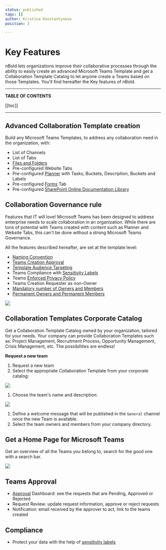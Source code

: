 ```yaml
---
status: published
tags: []
author: Kristina Konstantynova
position: 3

---
```

# Key Features

nBold lets organizations improve their collaborative processes through the ability to easily create an advanced Microsoft Teams Template and get a Collaboration Template Catalog to let anyone create a Teams based on those Templates. You'll find hereafter the Key features of nBold.

***

**TABLE OF CONTENTS**

[[toc]]

***

## Advanced Collaboration Template creation

Build any Microsoft Teams Templates, to address any collaboration need in the organization, with:

* List of Channels
* List of Tabs
* [Files and Folders](https://docs.nbold.co/collaboration-templates/files-and-folders.html)
* Pre-configured Website Tabs
* Pre-configured [Planner](https://docs.nbold.co/collaboration-templates/microsoft-planner.html) with Tasks, Buckets, Description, Buckets and Labels
* Pre-configured [Forms](https://docs.nbold.co/collaboration-templates/microsoft-forms.html) Tab
* Pre-configured [SharePoint Online Documentation Library](https://docs.nbold.co/collaboration-templates/sharepoint-library.html)

## Collaboration Governance rule

Features that IT will love! Microsoft Teams has been designed to address enterprise needs to scale collaboration in an organization. While there are tons of potential with Teams created with content such as Planner and Website Tabs, this can't be done without a strong Microsoft Teams Governance.

All the features described hereafter, are set at the template level:

* [Naming Convention](/governance-policies/naming-conventions.md)
* [Teams Creation Approval](/governance-policies/approval.md)
* [Template Audience Targeting](/governance-policies/audience-targeting.md)
* Teams Compliance with [Sensitivity Labels](/governance-policies/sensitivity-labels.md)
* Teams [Enforced Privacy Policy](/governance-policies/security-policy.md)
* Teams Creation Requester as non-Owner
* [Mandatory number of Owners and Members](/governance-policies/mandatory-number-of-owners-and-members.md)
* [Permanent Owners and Permanent Members](/governance-policies/permanent-owners-and-members-policy.md)

![](https://downloads.intercomcdn.com/i/o/462804740/66f3b89c10e5add4bf608298/Screenshot+2022-02-10+at+10.43.05.png)

## Collaboration Templates Corporate Catalog

Get a Collaboration Template Catalog owned by your organization, tailored for your needs. Your company can provide Collaboration Templates such as: Project Management, Recruitment Process, Opportunity Management, Crisis Management, etc. The possibilities are endless!

**Request a new team**

1. Request a new team
2. Select the appropriate Collaboration Template from your corporate catalog:

![](https://downloads.intercomcdn.com/i/o/175628319/9367e7d111ffcaeb0e0001b5/image.png)

1. Choose the team's name and description:

![](https://downloads.intercomcdn.com/i/o/175628523/60feb48f0bd397ca2b0f343d/image.png)

1. Define a welcome message that will be published in the `General` channel once the new Team is available.
2. Select the team owners and members from your company directory.

## Get a Home Page for Microsoft Teams

Get an overview of all the Teams you belong to, search for the good one with a search bar.

![](https://downloads.intercomcdn.com/i/o/175628763/d8e021026209861b63a4ac27/image.png)

## Teams Approval

* [Approval](https://docs.nbold.co/governance-policies/approval.html) Dashboard: see the requests that are Pending, Approved or Rejected
* Request Review: update request information, approve or reject requests
* Notification: email received by the approver to act, link to the teams created

## Compliance

* Protect your data with the help of [sensitivity labels](https://docs.nbold.co/governance-policies/security-policy.html)